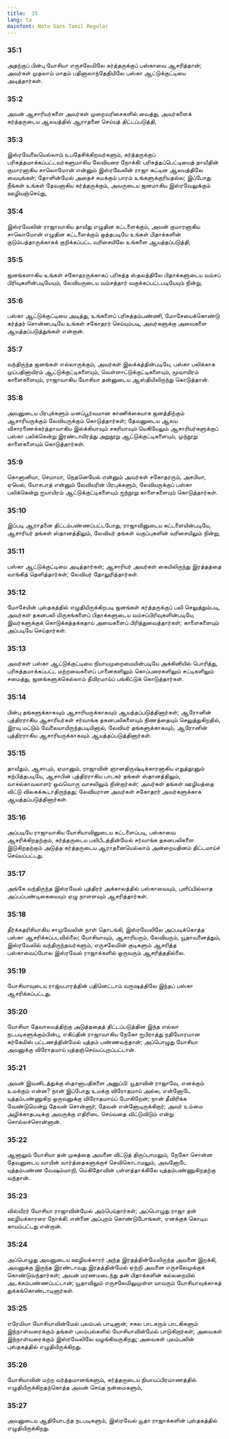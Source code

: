 ```yaml
---
title:  35
lang: ta
mainfont: Noto Sans Tamil Regular
---
```


###  35:1

அதற்குப் பின்பு யோசியா எருசலேமிலே கர்த்தருக்குப் பஸ்காவை ஆசரித்தான்; அவர்கள் முதலாம் மாதம் பதினாலாந்தேதியிலே பஸ்கா ஆட்டுக்குட்டியை அடித்தார்கள்.

###  35:2

அவன் ஆசாரியர்களை அவர்கள் முறைவரிசைகளில் வைத்து, அவர்களைக் கர்த்தருடைய ஆலயத்தில் ஆராதனை செய்யத் திட்டப்படுத்தி,

###  35:3

இஸ்ரவேலையெல்லாம் உபதேசிக்கிறவர்களும், கர்த்தருக்குப் பரிசுத்தமாக்கப்பட்டவர்களுமாகிய லேவியரை நோக்கி: பரிசுத்தப்பெட்டியைத் தாவீதின் குமாரனாகிய சாலொமோன் என்னும் இஸ்ரவேலின் ராஜா கட்டின ஆலயத்திலே வையுங்கள்; தோளின்மேல் அதைச் சுமக்கும் பாரம் உங்களுக்குரியதல்ல; இப்போது நீங்கள் உங்கள் தேவனாகிய கர்த்தருக்கும், அவருடைய ஜனமாகிய இஸ்ரவேலுக்கும் ஊழியஞ்செய்து,

###  35:4

இஸ்ரவேலின் ராஜாவாகிய தாவீது எழுதின கட்டளைக்கும், அவன் குமாரனாகிய சாலொமோன் எழுதின கட்டளைக்கும் ஒத்தபடியே உங்கள் பிதாக்களின் குடும்பத்தாருக்காகக் குறிக்கப்பட்ட வரிசையிலே உங்களை ஆயத்தப்படுத்தி,

###  35:5

ஜனங்களாகிய உங்கள் சகோதரருக்காகப் பரிசுத்த ஸ்தலத்திலே பிதாக்களுடைய வம்சப் பிரிவுகளின்படியேயும், லேவியருடைய வம்சத்தார் வகுக்கப்பட்டபடியேயும் நின்று,

###  35:6

பஸ்கா ஆட்டுக்குட்டியை அடித்து, உங்களைப் பரிசுத்தம்பண்ணி, மோசேயைக்கொண்டு கர்த்தர் சொன்னபடியே உங்கள் சகோதரர் செய்யும்படி, அவர்களுக்கு அவைகளை ஆயத்தப்படுத்துங்கள் என்றான்.

###  35:7

வந்திருந்த ஜனங்கள் எல்லாருக்கும், அவர்கள் இலக்கத்தின்படியே, பஸ்கா பலிக்காக முப்பதினாயிரம் ஆட்டுக்குட்டிகளையும், வெள்ளாட்டுக்குட்டிகளையும், மூவாயிரம் காளைகளையும், ராஜாவாகிய யோசியா தன்னுடைய ஆஸ்தியிலிருந்து கொடுத்தான்.

###  35:8

அவனுடைய பிரபுக்களும் மனப்பூர்வமான காணிக்கையாக ஜனத்திற்கும் ஆசாரியருக்கும் லேவியருக்கும் கொடுத்தார்கள்; தேவனுடைய ஆலய விசாரணைக்கர்த்தாவாகிய இல்க்கியாவும் சகரியாவும் யெகியேலும் ஆசாரியர்களுக்குப் பஸ்கா பலிக்கென்று இரண்டாயிரத்து அறுநூறு ஆட்டுக்குட்டிகளையும், முந்நூறு காளைகளையும் கொடுத்தார்கள்.

###  35:9

கொனானியா, செமாயா, நெதனெயேல் என்னும் அவர்கள் சகோதரரும், அசபியா, ஏயெல், யோசபாத் என்னும் லேவியரின் பிரபுக்களும், லேவியருக்குப் பஸ்கா பலிக்கென்று ஐயாயிரம் ஆட்டுக்குட்டிகளையும் ஐந்நூறு காளைகளையும் கொடுத்தார்கள்.

###  35:10

இப்படி ஆராதனை திட்டம்பண்ணப்பட்டபோது, ராஜாவினுடைய கட்டளையின்படியே, ஆசாரியர் தங்கள் ஸ்தானத்திலும், லேவியர் தங்கள் வகுப்புகளின் வரிசையிலும் நின்று,

###  35:11

பஸ்கா ஆட்டுக்குட்டியை அடித்தார்கள்; ஆசாரியர் அவர்கள் கையிலிருந்து இரத்தத்தை வாங்கித் தெளித்தார்கள்; லேவியர் தோலுரித்தார்கள்.

###  35:12

மோசேயின் புஸ்தகத்தில் எழுதியிருக்கிறபடி ஜனங்கள் கர்த்தருக்குப் பலி செலுத்தும்படி, அவர்கள் தகனபலி மிருகங்களைப் பிதாக்களுடைய வம்சப்பிரிவுகளின்படியே, இவர்களுக்குக் கொடுக்கத்தக்கதாய் அவைகளைப் பிரித்துவைத்தார்கள்; காளைகளையும் அப்படியே செய்தார்கள்.

###  35:13

அவர்கள் பஸ்கா ஆட்டுக்குட்டியை நியாயமுறைமையின்படியே அக்கினியில் பொரித்து, பரிசுத்தமாக்கப்பட்ட மற்றவைகளைப் பானைகளிலும் கொப்பரைகளிலும் சட்டிகளிலும் சமைத்து, ஜனங்களுக்கெல்லாம் தீவிரமாய்ப் பங்கிட்டுக் கொடுத்தார்கள்.

###  35:14

பின்பு தங்களுக்காகவும் ஆசாரியருக்காகவும் ஆயத்தப்படுத்தினார்கள்; ஆரோனின் புத்திரராகிய ஆசாரியர்கள் சர்வாங்க தகனபலிகளையும் நிணத்தையும் செலுத்துகிறதில், இரவு மட்டும் வேலையாயிருந்தபடியினால், லேவியர் தங்களுக்காகவும், ஆரோனின் புத்திரராகிய ஆசாரியருக்காகவும் ஆயத்தப்படுத்தினார்கள்.

###  35:15

தாவீதும், ஆசாபும், ஏமானும், ராஜாவின் ஞானதிருஷ்டிக்காரனாகிய எதுத்தூனும் கற்பித்தபடியே, ஆசாபின் புத்திரராகிய பாடகர் தங்கள் ஸ்தானத்திலும், வாசல்காவலாளர் ஒவ்வொரு வாசலிலும் நின்றார்கள்; அவர்கள் தங்கள் ஊழியத்தை விட்டு விலகக்கூடாதிருந்தது; லேவியரான அவர்கள் சகோதரர் அவர்களுக்காக ஆயத்தப்படுத்தினார்கள்.

###  35:16

அப்படியே ராஜாவாகிய யோசியாவினுடைய கட்டளைப்படி, பஸ்காவை ஆசரிக்கிறதற்கும், கர்த்தருடைய பலிபீடத்தின்மேல் சர்வாங்க தகனபலிகளை இடுகிறதற்கும் அடுத்த கர்த்தருடைய ஆராதனையெல்லாம் அன்றையதினம் திட்டமாய்ச் செய்யப்பட்டது.

###  35:17

அங்கே வந்திருந்த இஸ்ரவேல் புத்திரர் அக்காலத்தில் பஸ்காவையும், புளிப்பில்லாத அப்பப்பண்டிகையையும் ஏழு நாளளவும் ஆசரித்தார்கள்.

###  35:18

தீர்க்கதரிசியாகிய சாமுவேலின் நாள் தொடங்கி, இஸ்ரவேலிலே அப்படிக்கொத்த பஸ்கா ஆசரிக்கப்படவில்லை; யோசியாவும், ஆசாரியரும், லேவியரும், யூதாவனைத்தும், இஸ்ரவேலில் வந்திருந்தவர்களும், எருசலேமின் குடிகளும் ஆசரித்த பஸ்காவைப்போல இஸ்ரவேல் ராஜாக்களில் ஒருவரும் ஆசரித்ததில்லை.

###  35:19

யோசியாவுடைய ராஜ்யபாரத்தின் பதினெட்டாம் வருஷத்திலே இந்தப் பஸ்கா ஆசரிக்கப்பட்டது.

###  35:20

யோசியா தேவாலயத்திற்கு அடுத்ததைத் திட்டப்படுத்தின இந்த எல்லா நடபடிகளுக்கும்பின்பு, எகிப்தின் ராஜாவாகிய நேகோ ஐபிராத்து நதியோரமான கர்கேமிஸ் பட்டணத்தின்மேல் யுத்தம் பண்ணவந்தான்; அப்பொழுது யோசியா அவனுக்கு விரோதமாய் யுத்தஞ்செய்யப்புறப்பட்டான்.

###  35:21

அவன் இவனிடத்துக்கு ஸ்தானாபதிகளை அனுப்பி: யூதாவின் ராஜாவே, எனக்கும் உமக்கும் என்ன? நான் இப்போது உமக்கு விரோதமாய் அல்ல, என்னோடே யுத்தம்பண்ணுகிற ஒருவனுக்கு விரோதமாய்ப் போகிறேன்; நான் தீவிரிக்க வேண்டுமென்று தேவன் சொன்னார்; தேவன் என்னோடிருக்கிறார்; அவர் உம்மை அழிக்காதபடிக்கு அவருக்கு எதிரிடை செய்வதை விட்டுவிடும் என்று சொல்லச்சொன்னான்.

###  35:22

ஆனாலும் யோசியா தன் முகத்தை அவனை விட்டுத் திருப்பாமலும், நேகோ சொன்ன தேவனுடைய வாயின் வார்த்தைகளுக்குச் செவிகொடாமலும், அவனோடே யுத்தம்பண்ண வேஷம்மாறி, மெகிதோவின் பள்ளத்தாக்கிலே யுத்தம்பண்ணுகிறதற்கு வந்தான்.

###  35:23

வில்வீரர் யோசியா ராஜாவின்மேல் அம்பெய்தார்கள்; அப்பொழுது ராஜா தன் ஊழியக்காரரை நோக்கி: என்னை அப்புறம் கொண்டுபோங்கள், எனக்குக் கொடிய காயம்பட்டது என்றான்.

###  35:24

அப்பொழுது அவனுடைய ஊழியக்காரர் அந்த இரதத்தின்மேலிருந்த அவனை இறக்கி, அவனுக்கு இருந்த இரண்டாவது இரதத்தின்மேல் ஏற்றி அவனை எருசலேமுக்குக் கொண்டுவந்தார்கள்; அவன் மரணமடைந்து தன் பிதாக்களின் கல்லறையில் அடக்கம்பண்ணப்பட்டான்; யூதாவிலும் எருசலேமிலுமுள்ள யாவரும் யோசியாவுக்காகத் துக்கங்கொண்டாடினார்கள்.

###  35:25

எரேமியா யோசியாவின்மேல் புலம்பல் பாடினான்; சகல பாடகரும் பாடகிகளும் இந்நாள்வரைக்கும் தங்கள் புலம்பல்களில் யோசியாவின்மேல் பாடுகிறார்கள்; அவைகள் இந்நாள்வரைக்கும் இஸ்ரவேலிலே வழங்கிவருகிறது; அவைகள் புலம்பலின் புஸ்தகத்தில் எழுதியிருக்கிறது.

###  35:26

யோசியாவின் மற்ற வர்த்தமானங்களும், கர்த்தருடைய நியாயப்பிரமாணத்தில் எழுதியிருக்கிறதற்கொத்த அவன் செய்த நன்மைகளும்,

###  35:27

அவனுடைய ஆதியோடந்த நடபடிகளும், இஸ்ரவேல் யூதா ராஜாக்களின் புஸ்தகத்தில் எழுதியிருக்கிறது.


